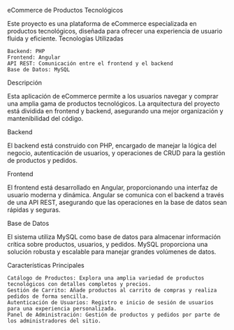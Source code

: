 eCommerce de Productos Tecnológicos

Este proyecto es una plataforma de eCommerce especializada en productos tecnológicos, diseñada para ofrecer una experiencia de usuario fluida y eficiente.
Tecnologías Utilizadas

    Backend: PHP
    Frontend: Angular
    API REST: Comunicación entre el frontend y el backend
    Base de Datos: MySQL

Descripción

Esta aplicación de eCommerce permite a los usuarios navegar y comprar una amplia gama de productos tecnológicos. La arquitectura del proyecto está dividida en frontend y backend, asegurando una mejor organización y mantenibilidad del código.

Backend

El backend está construido con PHP, encargado de manejar la lógica del negocio, autenticación de usuarios, y operaciones de CRUD para la gestión de productos y pedidos.

Frontend

El frontend está desarrollado en Angular, proporcionando una interfaz de usuario moderna y dinámica. Angular se comunica con el backend a través de una API REST, asegurando que las operaciones en la base de datos sean rápidas y seguras.

Base de Datos

El sistema utiliza MySQL como base de datos para almacenar información crítica sobre productos, usuarios, y pedidos. MySQL proporciona una solución robusta y escalable para manejar grandes volúmenes de datos.

Características Principales

    Catálogo de Productos: Explora una amplia variedad de productos tecnológicos con detalles completos y precios.
    Gestión de Carrito: Añade productos al carrito de compras y realiza pedidos de forma sencilla.
    Autenticación de Usuarios: Registro e inicio de sesión de usuarios para una experiencia personalizada.
    Panel de Administración: Gestión de productos y pedidos por parte de los administradores del sitio.
